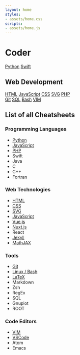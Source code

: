 ```yaml
---
layout: home
styles:
- assets/home.css
scripts:
- assets/home.js
---
```


# Coder

<section class="quick-links-container">
  <div class="home-col-2">
    <a class="home-card python" href="Python/README">Python</a>
    <a class="home-card swift" href="Swift/README">Swift</a>
  </div>
  <div class="home-card-section">
    <h2>Web Development</h2>
    <div class="home-col-2">
      <a class="home-card html" href="HTML/README">HTML</a>
      <a class="home-card javascript" href="JavaScript/README">JavaScript</a>
      <a class="home-card css" href="CSS/README">CSS</a>
      <a class="home-card svg" href="SVG/README">SVG</a>
      <a class="home-card php" href="PHP/README">PHP</a>
    </div>
  </div>
  <div class="home-col-2">
    <a class="home-card git" href="Tools/git">Git</a>
    <a class="home-card sql" href="Tools/sql">SQL</a>
    <a class="home-card bash" href="Tools/bash">Bash</a>
    <a class="home-card vim" href="Editors/vim">VIM</a>
  </div>
</section>

<section>

## List of all Cheatsheets

### Programming Languages
* [Python](Python/README)
* [JavaScript](JavaScript/README)
* [PHP](PHP/README)
* Swift
* Java
* C
* C++
* Fortran


### Web Technologies
* [HTML](HTML/README)
* [CSS](CSS/README)
* [SVG](SVG/README)
* [JavaScript](JavaScript/README)
* [Vue.js](JavaScript/library-vue)
* [Nuxt.js](JavaScript/library-nuxt)
* React
* [Jekyll](Jekyll/jekyll)
* [MathJAX](Math/mathjax)


### Tools
* [Git](Tools/git)
* [Linux / Bash](Tools/bash)
* [LaTeX](Math/latex)
* Markdown
* Zsh
* RegEx
* SQL
* Gnuplot
* ROOT


### Code Editors
* [VIM](Editors/vim)
* [VSCode](Editors/vscode)
* Atom
* Emacs

</section>
